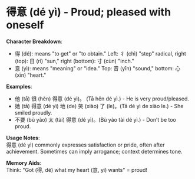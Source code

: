 # **得意 (dé yì) - Proud; pleased with oneself**

**Character Breakdown**:  
- 得 (dé): means "to get" or "to obtain." Left: 彳 (chì) "step" radical, right (top): 日 (rì) "sun," right (bottom): 寸 (cùn) "inch."  
- 意 (yì): means "meaning" or "idea." Top: 音 (yīn) "sound," bottom: 心 (xīn) "heart."

**Examples**:  
- 他 (tā) 很 (hěn) 得意 (dé yì)。 (Tā hěn dé yì.) - He is very proud/pleased.  
- 她 (tā) 得意 (dé yì) 地 (de) 笑 (xiào) 了 (le)。(Tā dé yì de xiào le.) - She smiled proudly.  
- 不要 (bù yào) 太 (tài) 得意 (dé yì)。(Bù yào tài dé yì.) - Don’t be too proud.

**Usage Notes**:  
得意 (dé yì) commonly expresses satisfaction or pride, often after achievement. Sometimes can imply arrogance; context determines tone.

**Memory Aids**:  
Think: "Got (得, dé) what my heart (意, yì) wants" = proud!